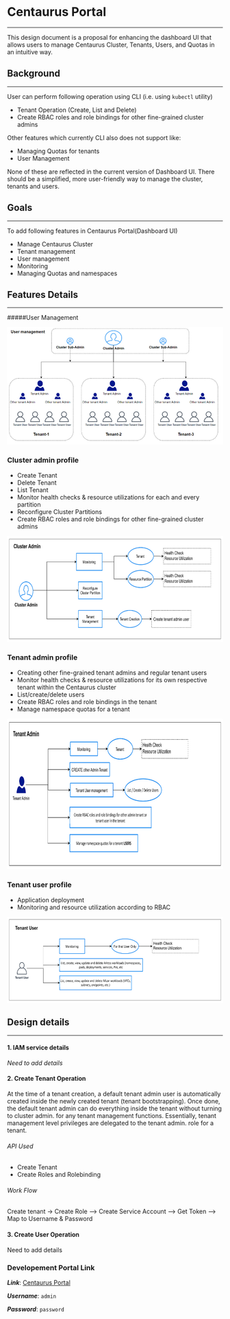 # Centaurus Portal
___

This design document is a proposal for enhancing the dashboard UI that
allows users to manage Centaurus Cluster, Tenants, Users, and
Quotas in an intuitive way.

## Background
___

User can perform following operation using CLI (i.e. using `kubectl` utility)
* Tenant Operation (Create, List and Delete)
* Create RBAC roles and role bindings for other fine-grained cluster admins

Other features which currently CLI also does not support like:
* Managing Quotas for tenants
* User Management


None of these are reflected in the current version of Dashboard UI. There should be a simplified,
more user-friendly way to manage the cluster, tenants and users.

## Goals
___
To add following features in Centaurus Portal(Dashboard UI)
* Manage Centaurus Cluster
* Tenant management
* User management
* Monitoring 
* Managing Quotas and namespaces

## Features Details
___
#####User Management

![](img_3.png)


### Cluster admin profile
* Create Tenant
* Delete Tenant
* List Tenant
* Monitor health checks & resource utilizations for each and every partition
* Reconfigure Cluster Partitions
* Create RBAC roles and role bindings for other fine-grained cluster admins

![img.png](img.png)


### Tenant admin profile
* Creating other fine-grained tenant admins and regular tenant users
* Monitor health checks & resource utilizations for its own respective tenant within the Centaurus cluster
* List/create/delete users
* Create RBAC roles and role bindings in the tenant
* Manage namespace quotas for a tenant

![](img_1.png)

### Tenant user profile
* Application deployment
* Monitoring and resource utilization according to RBAC

![img_2.png](img_2.png)

## Design details
___
#### 1. IAM service details
*Need to add details*
#### 2. Create Tenant Operation

At the time of a tenant creation, a default tenant admin user is automatically created inside the newly created tenant (tenant bootstrapping). Once done, the default tenant admin can do everything inside the tenant without turning to cluster admin. for any tenant management functions. Essentially, tenant management level privileges are delegated to the tenant admin. role for a tenant.

###### API Used

* Create Tenant
* Create Roles and Rolebinding

###### Work Flow
Create tenant -> Create Role --> Create Service Account --> Get Token --> Map to Username & Password


#### 3. Create User Operation
Need to add details

### Developement Portal Link

***Link***: [Centaurus Portal](https://114.143.207.107:30001/)

***Username***: `admin`

***Password***: `password` 
